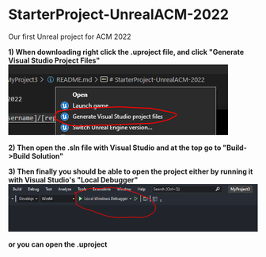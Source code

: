 # StarterProject-UnrealACM-2022
Our first Unreal project for ACM 2022

**1) When downloading right click the .uproject file, and click "Generate Visual Studio Project Files"**
![Alt text](/Capture.PNG?raw=true "Example")

**2) Then open the .sln file with Visual Studio and at the top go to "Build->Build Solution"**

**3) Then finally you should be able to open the project either by running it with Visual Studio's "Local Debugger"**
![Alt text](/Capture2.PNG?raw=true "Example")

**or you can open the .uproject**